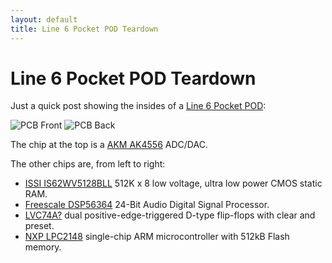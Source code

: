 ```yaml
---
layout: default
title: Line 6 Pocket POD Teardown
---
```


# Line 6 Pocket POD Teardown

Just a quick post showing the insides of a [Line 6 Pocket
POD](http://uk.line6.com/pocketpod/):

![PCB Front](/assets/pocket-pod/pcb_front.jpg)
![PCB Back](/assets/pocket-pod/pcb_back.jpg)

The chip at the top is a [AKM
AK4556](http://pdf1.alldatasheet.net/datasheet-pdf/view/206731/AKM/AK4556VT/+Q05JW_VYpLawLNvzwcb+/datasheet.pdf)
ADC/DAC.

The other chips are, from left to right:

* [ISSI IS62WV5128BLL](http://www.issi.com/WW/pdf/62WV5128ALL.pdf) 512K x 8 low
  voltage, ultra low power CMOS static RAM.
* [Freescale DSP56364](http://pdf1.alldatasheet.com/datasheet-pdf/view/527127/FREESCALE/DSPB56364AF100/+_27249VDPE.T.EOIfKaZlGHGIpPUHHp+/datasheet.pdf) 24-Bit Audio Digital Signal
  Processor.
* [LVC74A?](http://pdf1.alldatasheet.com/datasheet-pdf/view/28098/TI/LVC74A/+Q7199UPGZKUEvN.+/datasheet.pdf) dual positive-edge-triggered D-type flip-flops with clear and preset.
* [NXP LPC2148](http://www.issi.com/WW/pdf/62WV5128ALL.pdf) single-chip
  ARM microcontroller with 512kB Flash memory.

